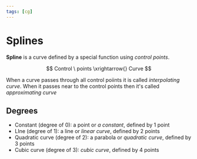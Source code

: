 ```yaml
---
tags: [cg]
---
```


# Splines

**Spline** is a curve defined by a special function using *control points*. 

$$
	Control \ points \xrightarrow{} Curve
$$

When a curve passes through all control poiints it is called *interpolating curve*. When it passes near to the control points then it's called *approximating curve*

## Degrees

- Constant (degree of 0): a point or *a constant*, defined by 1 point
- LIne (degree of 1): a line or *linear curve*, defined by 2 points
- Quadratic curve (degree of 2): a parabola or *quadratic curve*, defined by 3 points 
- Cubic curve (degree of 3): *cubic curve*, defined by 4 points

<!--
### Buzzworld
- Space curve
- Tesselation
- B-Spline

Surfaces

- Tensor product splines
- Subdivision surfaces
- Procedural surfaces
- Surfaces of revolution
- Sweep surfaces
- Bernstein basis
- Vector spaces
- Spline matrix
- Spline formulation
- De Castelaju construction
-->